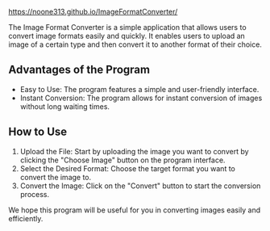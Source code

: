 https://noone313.github.io/ImageFormatConverter/

The Image Format Converter is a simple application that allows users to convert image formats easily and quickly. It enables users to upload an image of a certain type and then convert it to another format of their choice.

## Advantages of the Program

- Easy to Use: The program features a simple and user-friendly interface.
- Instant Conversion: The program allows for instant conversion of images without long waiting times.

## How to Use

1. Upload the File: Start by uploading the image you want to convert by clicking the "Choose Image" button on the program interface.
2. Select the Desired Format: Choose the target format you want to convert the image to.
3. Convert the Image: Click on the "Convert" button to start the conversion process.

We hope this program will be useful for you in converting images easily and efficiently.
